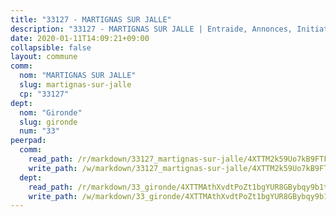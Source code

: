 ```yaml
---
title: "33127 - MARTIGNAS SUR JALLE"
description: "33127 - MARTIGNAS SUR JALLE | Entraide, Annonces, Initiatives"
date: 2020-01-11T14:09:21+09:00
collapsible: false
layout: commune
comm:
  nom: "MARTIGNAS SUR JALLE"
  slug: martignas-sur-jalle
  cp: "33127"
dept:
  nom: "Gironde"
  slug: gironde
  num: "33"
peerpad:
  comm:
    read_path: /r/markdown/33127_martignas-sur-jalle/4XTTM2k59Uo7kB9FTFrBNbKvU2tLJYk6NQSGfaMkyDVm3JyNv
    write_path: /w/markdown/33127_martignas-sur-jalle/4XTTM2k59Uo7kB9FTFrBNbKvU2tLJYk6NQSGfaMkyDVm3JyNv-K3TgUoAFyaSHpi6hYT9ciBnuDFrt2w5oWZXe3va9EYAzqb3gcCJDD6ve2gY77F7xzrHGC974uF1Yosg25AWKjBYQ654gK7XpVzwtxFh9wySftt9FtegUPDdTEwK5gsy5Mq6Ang54
  dept:
    read_path: /r/markdown/33_gironde/4XTTMAthXvdtPoZt1bgYUR8GBybqy9b1tLUaaKDw5iKj57LRt
    write_path: /w/markdown/33_gironde/4XTTMAthXvdtPoZt1bgYUR8GBybqy9b1tLUaaKDw5iKj57LRt-K3TgU8ogmN5s8hbKrZhkV9P1KQiFepNWXjoYRvdMTW1jt7eRXTmrjG677tN9mcUTsALjzYGgb8mvcrYPJn2Jd8cTiBmF9aZcbgdcQL1kzCPJnSf6X8tpEcGPdTr5qT6cQqEpt6oQ
---
```



